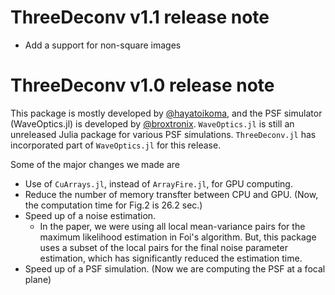 # ThreeDeconv v1.1 release note
* Add a support for non-square images

# ThreeDeconv v1.0 release note
This package is mostly developed by [@hayatoikoma](https://github.com/hayatoikoma), and the PSF simulator (WaveOptics.jl) is developed by [@broxtronix](https://github.com/broxtronix).
`WaveOptics.jl` is still an unreleased Julia package for various PSF simulations.
`ThreeDeconv.jl` has incorporated part of `WaveOptics.jl` for this release.

Some of the major changes we made are
* Use of `CuArrays.jl`, instead of `ArrayFire.jl`, for GPU computing.
* Reduce the number of memory transfter between CPU and GPU. (Now, the computation time for Fig.2 is 26.2 sec.)
* Speed up of a noise estimation.
    * In the paper, we were using all local mean-variance pairs for the maximum likelihood estimation in Foi's algorithm. But, this package uses a subset of the local pairs for the final noise parameter estimation, which has significantly reduced the estimation time.
* Speed up of a PSF simulation. (Now we are computing the PSF at a focal plane)
